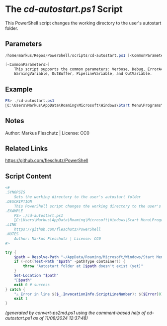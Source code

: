 The *cd-autostart.ps1* Script
===========================

This PowerShell script changes the working directory to the user's autostart folder.

Parameters
----------
```powershell
/home/markus/Repos/PowerShell/scripts/cd-autostart.ps1 [<CommonParameters>]

[<CommonParameters>]
    This script supports the common parameters: Verbose, Debug, ErrorAction, ErrorVariable, WarningAction, 
    WarningVariable, OutBuffer, PipelineVariable, and OutVariable.
```

Example
-------
```powershell
PS> ./cd-autostart.ps1
📂C:\Users\Markus\AppData\Roaming\Microsoft\Windows\Start Menu\Programs\Startup

```

Notes
-----
Author: Markus Fleschutz | License: CC0

Related Links
-------------
https://github.com/fleschutz/PowerShell

Script Content
--------------
```powershell
<#
.SYNOPSIS
	Sets the working directory to the user's autostart folder
.DESCRIPTION
	This PowerShell script changes the working directory to the user's autostart folder.
.EXAMPLE
	PS> ./cd-autostart.ps1
	📂C:\Users\Markus\AppData\Roaming\Microsoft\Windows\Start Menu\Programs\Startup
.LINK
	https://github.com/fleschutz/PowerShell
.NOTES
	Author: Markus Fleschutz | License: CC0
#>

try {
	$path = Resolve-Path "~/AppData/Roaming/Microsoft/Windows/Start Menu/Programs/Startup"
	if (-not(Test-Path "$path" -pathType container)) {
		throw "Autostart folder at 📂$path doesn't exist (yet)"
	}
	Set-Location "$path"
	"📂$path"
	exit 0 # success
} catch {
	"⚠️ Error in line $($_.InvocationInfo.ScriptLineNumber): $($Error[0])"
	exit 1
}
```

*(generated by convert-ps2md.ps1 using the comment-based help of cd-autostart.ps1 as of 11/08/2024 12:37:48)*
